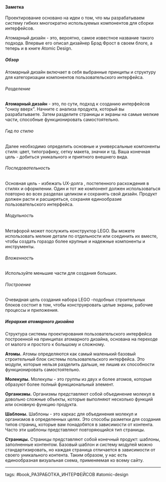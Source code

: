 #### Заметка

Проектирование основано на идеи о том, что мы разрабатываем систему гибких многократно используемых компонентов для сборки интерфейсов.  

Атомарный дизайн - это, вероятно, самое известное название такого подхода. Впервые его описал дизайнер  Брэд Фрост в своем блоге, а теперь и в книге Atomic Design. 

##### Обзор

Атомарный дизайн включает в себя выбранные принципы и структуру для категоризации компонентов пользовательского интерфейса.

###### Разделение

**Атомарный дизайн** - это, по сути, подход к созданию интерфейсов "снизу  вверх". 
Начните с анализа продукта, который вы разрабатываете. Затем разделите страницы и экраны на самые мелкие части, способные функционировать самостоятельно. 

###### Гид по стилю

Далее необходимо определить основные и универсальные компоненты стиля: цвет, типографику, сетку макета, значки и тд. Ваша конечная цель - добиться уникального и приятного внешнего вида.

###### Последовательность

Основная цель - избежать UX-долга , постепенного расхождения в стилях и оформлении. Один и тот же компонент должен использоваться повторно во всех разделах целиком и сохранять свой дизайн. Продукт должен расти и расширяться, сохраняя единообразие пользовательского интерфейса.

###### Модульность

Метафорой может послужить конструктор LEGO. 
Вы можете использовать мелкие детали по отдельности или соединить их вместе, чтобы создать гораздо более крупные и надежные компоненты и инструменты.

###### Вложенность

Используйте меньшие части для создания больших. 

###### Построение

Очевидная цель создания набора LEGO -подобных строительных блоков состоит в том, чтобы конструировать целые экраны, рабочие процессы и приложения.

##### Иерархия атомарного дизайна

Структура системы проектирования пользовательского интерфейса построенной на принципах атомарного дизайна, основана на переходе от малого и простого к большому и сложному.

**Атомы.** Атомы определяются как самый маленький базовый строительный блок системы пользовательского интерфейса. Это модули, которые нельзя разделить дальше, не лишив их способности функционировать самостоятельно. 

**Молекулы.** Молекулы - это группы из двух и более атомов, которые образуют более полный функциональный элемент. 

**Организмы.** Организмы представляют собой объединение молекул  в довольно сложные объекты, которые выполняют несколько функций или основную функцию продукта. 

**Шаблоны.** Шаблоны - это каркас для объединения молекул и организмов в определенных целях. Это способы разметки для создания типов страниц, которые вам понадобятся в зависимости от контента. Часто эти шаблоны представляют повторяющийся тип страницы.

**Страницы.** Страницы представляют собой конечный продукт: шаблоны, заполненные контентом. Базовый шаблон и  систему модулей можно стандартизировать, но каждая страница отличается в зависимости от своего уникального контента. Таким  образом, у нас есть единообразная визуальная схема, применяемая ко всему сайту.




___
tags: #book_РАЗРАБОТКА_ИНТЕРФЕЙСОВ #atomic-design
